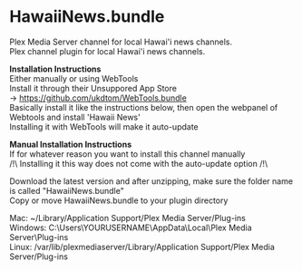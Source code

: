 # HawaiiNews.bundle
Plex Media Server channel for local Hawai'i news channels.  
Plex channel plugin for local Hawai'i news channels.  
  
**Installation Instructions**  
Either manually or using WebTools  
Install it through their Unsuppored App Store  
→ https://github.com/ukdtom/WebTools.bundle  
Basically install it like the instructions below, then open the webpanel of Webtools and install 'Hawaii News'  
Installing it with WebTools will make it auto-update

**Manual Installation Instructions**  
If for whatever reason you want to install this channel manually  
 /!\ Installing it this way does not come with the auto-update option /!\  

Download the latest version and after unzipping, make sure the folder name is called "HawaiiNews.bundle"  
Copy or move HawaiiNews.bundle to your plugin directory  
  
Mac: ~/Library/Application Support/Plex Media Server/Plug-ins  
Windows: C:\Users\YOURUSERNAME\AppData\Local\Plex Media Server\Plug-ins  
Linux: /var/lib/plexmediaserver/Library/Application Support/Plex Media Server/Plug-ins  